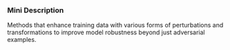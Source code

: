 ### Mini Description

Methods that enhance training data with various forms of perturbations and transformations to improve model robustness beyond just adversarial examples.
